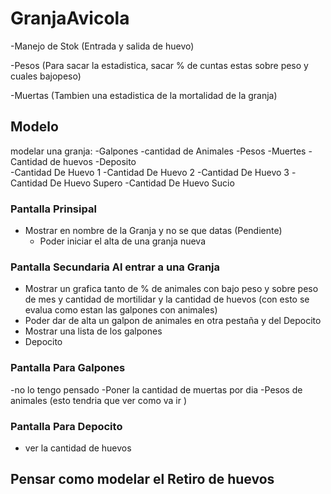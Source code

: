 # GranjaAvicola
 -Manejo de Stok (Entrada y salida de huevo)
 
 -Pesos (Para sacar la estadistica, sacar % de cuntas estas sobre peso y cuales bajopeso)
 
 -Muertas (Tambien una estadistica de la mortalidad de la granja)

## Modelo 
modelar una granja: 
    -Galpones 
        -cantidad de Animales
        -Pesos
        -Muertes
        -Cantidad de huevos
    -Deposito     
        -Cantidad De Huevo 1
        -Cantidad De Huevo 2
        -Cantidad De Huevo 3
        -Cantidad De Huevo Supero
        -Cantidad De Huevo Sucio 

### Pantalla Prinsipal 
- Mostrar en nombre de la Granja y no se que datas (Pendiente)
    - Poder iniciar el alta de una granja nueva 

### Pantalla Secundaria Al entrar a una Granja 
- Mostrar un grafica tanto de % de animales con bajo peso y sobre peso de mes y cantidad de mortilidar  y la cantidad de huevos (con esto se evalua como estan las galpones con animales) 
- Poder dar de alta un galpon de animales en otra pestaña y del Depocito 
- Mostrar una lista de los galpones
- Depocito 

### Pantalla Para Galpones 
-no lo tengo pensado 
-Poner la cantidad de muertas por dia 
-Pesos de animales (esto tendria que ver como va ir )

### Pantalla Para Depocito 
- ver la cantidad de huevos 

## Pensar como modelar el Retiro de huevos 
        
    
